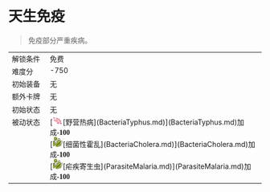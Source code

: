 # 天生免疫  
> 免疫部分严重疾病。  
  
<style>
        .table2012 th,td{
            text-align:left;
            vertical-align:top;
        }
        </style><table class="table table-bordered table2012" data-toggle="table"  data-show-header="false"><thead style="display:none"><tr ><th  style="width:15%;"  >名称</th><th  style=""  >值</th></tr></thead><tr ><td  style="width:15%;"  >解锁条件</td><td  style=""  >免费</td></tr><tr ><td  style="width:15%;"  >难度分</td><td  style=""  >-750</td></tr><tr ><td  style="width:15%;"  >初始装备</td><td  style=""  >无</td></tr><tr ><td  style="width:15%;"  >额外卡牌</td><td  style=""  >无</td></tr><tr ><td  style="width:15%;"  >初始状态</td><td  style=""  >无</td></tr><tr ><td  style="width:15%;"  >被动状态</td><td  style=""  >[<div style="width:20px;display:inline-block;text-align:center"><img decoding="async" src="../wiki/Sprite/CampFever.png" href="a.md" style="max-width:20px;max-height:20px;"></div>[野营热病](BacteriaTyphus.md)](BacteriaTyphus.md)加成<span style="font-family:ui-monospace"><b>-100</b></span><br>[<div style="width:20px;display:inline-block;text-align:center"><img decoding="async" src="../wiki/Sprite/Bacteria.png" href="a.md" style="max-width:20px;max-height:20px;"></div>[细菌性霍乱](BacteriaCholera.md)](BacteriaCholera.md)加成<span style="font-family:ui-monospace"><b>-100</b></span><br>[<div style="width:20px;display:inline-block;text-align:center"><img decoding="async" src="../wiki/Sprite/Bacteria.png" href="a.md" style="max-width:20px;max-height:20px;"></div>[疟疾寄生虫](ParasiteMalaria.md)](ParasiteMalaria.md)加成<span style="font-family:ui-monospace"><b>-100</b></span></td></tr></tbody></table>  
  


<script>document.title="天生免疫 - 卡牌生存百科 Card Survival Wiki";</script>